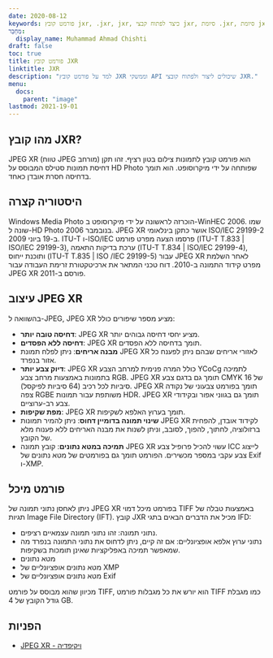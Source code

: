 ```yaml
---
date: 2020-08-12
keywords: פורמט קובץ jxr, .jxr, jxr, כיצד לפתוח קבצי jxr, סיומת .jxr, סיומת jxr
מְחַבֵּר:
  display_name: Muhammad Ahmad Chishti
draft: false
toc: true
title: פורמט קובץ JXR
linktitle: JXR
description: "למד על פורמט קובץ JXR וממשקי API שיכולים ליצור ולפתוח קובצי JXR."
menu:
  docs:
    parent: "image"
lastmod: 2021-19-01
---
```


## מהו קובץ JXR? ##

JPEG XR (טווח JPEG מורחב) הוא פורמט קובץ לתמונות צילום בטון רציף. זהו תקן דחיסת תמונות סטילס המבוסס על HD Photo שפותחה על ידי מיקרוסופט. הוא תומך בדחיסה חסרת אובדן כאחד.

## היסטוריה קצרה ##

Windows Media Photo הוכרזה לראשונה על ידי מיקרוסופט ב-WinHEC 2006. שמו שונה ל-HD Photo בנובמבר 2006. JPEG XR אושר כתקן בינלאומי ISO/IEC 29199-2 ב-19 ביוני 2009. ITU-T ו-ISO/IEC פרסמו הצעה מפרט פורמט (ITU-T T.833 | ISO/IEC 29199-3), ערכת בדיקות התאמה (ITU-T T.834 | ISO/IEC 29199-4), ותוכנת ייחוס (ITU-T T.835 | ISO /IEC 29199-5) עבור JPEG XR לאחר השלמת מפרט קידוד התמונה ב-2010. דוח טכני המתאר את ארכיטקטורת זרימת העבודה עבור JPEG XR פורסם ב-2011.

## עיצוב JPEG XR ##

בהשוואה ל-JPEG, JPEG XR מציע מספר שיפורים כולל:

- **דחיסה טובה יותר**: JPEG XR מציע יחסי דחיסה גבוהים יותר.
- **דחיסה ללא הפסדים**: JPEG XR תומך בדחיסה ללא הפסדים.
- **מבנה אריחים**: ניתן לפלח תמונת JPEG XR לאזורי אריחים שבהם ניתן לפענח כל אזור בנפרד.
- **דיוק צבע יותר**: JPEG XR כולל המרה פנימית למרחב הצבע YCoCg לתמיכה בתמונות באמצעות מרחב צבע RGB. JPEG XR תומך גם בדגם צבע CMYK של 16 סיביות לכל רכיב (64 סיביות לפיקסל). JPEG XR תומך בפורמט צבעוני של נקודה צפה RGBE משותפת עבור תמונות HDR. JPEG XR תומך גם בגווני אפור ובקידודי צבע רב-ערוציים.
- **מפת שקיפות**: JPEG XR תומך בערוץ האלפא לשקיפות.
- **שינוי תמונה בדומיין דחוס**: ניתן להמיר תמונות JPEG XR לקידוד אובדן, להפחית ברזולוציה, לחתוך, להפוך, לסובב, וניתן לשנות את מבנה האריחים ללא פענוח מלא של הקובץ.
- **תמיכה במטא נתונים**: קובץ תמונה JPEG XR עשוי להכיל פרופיל צבע ICC לייצוג צבע עקבי במספר מכשירים. הפורמט תומך גם בפורמטים של מטא נתונים של Exif ו-XMP.

## פורמט מיכל ##

ניתן לאחסן נתוני תמונה של JPEG XR בפורמט מיכל דמוי TIFF באמצעות טבלה של תגיות Image File Directory (IFT). קובץ JXR מכיל את הדברים הבאים בתגי IFD:

- נתוני תמונה: זהו נתוני תמונה עצמאיים רציפים.
- נתוני ערוץ אלפא אופציונליים: אם זה קיים, ניתן לדחוס את נתוני התמונה בנפרד מה שמאפשר תמיכה באפליקציות שאינן תומכות בשקיפות.
- מטא נתונים
- מטא נתונים אופציונליים של XMP
- מטא נתונים אופציונליים של Exif

מכיוון שהוא מבוסס על פורמט TIFF, הוא יורש את כל מגבלות פורמט TIFF כמו מגבלת גודל הקובץ של 4 GB.

## הפניות ##

- [JPEG XR - ויקיפדיה](https://en.wikipedia.org/wiki/JPEG_XR)


